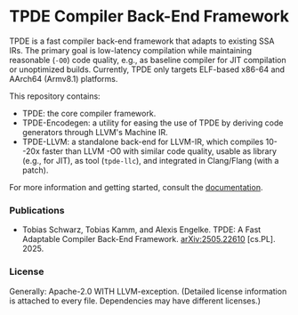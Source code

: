 # TPDE Compiler Back-End Framework

TPDE is a fast compiler back-end framework that adapts to existing SSA IRs.
The primary goal is low-latency compilation while maintaining reasonable (`-O0`) code quality, e.g., as baseline compiler for JIT compilation or unoptimized builds.
Currently, TPDE only targets ELF-based x86-64 and AArch64 (Armv8.1) platforms.

This repository contains:

- TPDE: the core compiler framework.
- TPDE-Encodegen: a utility for easing the use of TPDE by deriving code generators through LLVM's Machine IR.
- TPDE-LLVM: a standalone back-end for LLVM-IR, which compiles 10--20x faster than LLVM -O0 with similar code quality, usable as library (e.g., for JIT), as tool (`tpde-llc`), and integrated in Clang/Flang (with a patch).

For more information and getting started, consult the [documentation](https://docs.tpde.org/).

### Publications

- Tobias Schwarz, Tobias Kamm, and Alexis Engelke. TPDE: A Fast Adaptable Compiler Back-End Framework. [arXiv:2505.22610](https://arxiv.org/abs/2505.22610) [cs.PL]. 2025.

### License

Generally: Apache-2.0 WITH LLVM-exception. (Detailed license information is attached to every file. Dependencies may have different licenses.)
